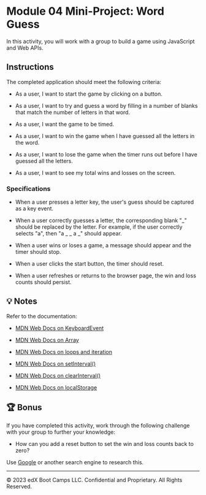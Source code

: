 # Module 04 Mini-Project: Word Guess

In this activity, you will work with a group to build a game using JavaScript and Web APIs.

## Instructions

The completed application should meet the following criteria:

- As a user, I want to start the game by clicking on a button.

- As a user, I want to try and guess a word by filling in a number of blanks that match the number of letters in that word.

- As a user, I want the game to be timed.

- As a user, I want to win the game when I have guessed all the letters in the word.

- As a user, I want to lose the game when the timer runs out before I have guessed all the letters.

- As a user, I want to see my total wins and losses on the screen.

### Specifications

- When a user presses a letter key, the user's guess should be captured as a key event.

- When a user correctly guesses a letter, the corresponding blank "_" should be replaced by the letter. For example, if the user correctly selects "a", then "a _ _ a _" should appear.

- When a user wins or loses a game, a message should appear and the timer should stop.

- When a user clicks the start button, the timer should reset.

- When a user refreshes or returns to the browser page, the win and loss counts should persist.

## 💡 Notes

Refer to the documentation:

- [MDN Web Docs on KeyboardEvent](https://developer.mozilla.org/en-US/docs/Web/API/KeyboardEvent)

- [MDN Web Docs on Array](https://developer.mozilla.org/en-US/docs/Web/JavaScript/Reference/Global_Objects/Array)

- [MDN Web Docs on loops and iteration](https://developer.mozilla.org/en-US/docs/Web/JavaScript/Guide/Loops_and_iteration)

- [MDN Web Docs on setInterval()](https://developer.mozilla.org/en-US/docs/Web/API/WindowOrWorkerGlobalScope/setInterval)

- [MDN Web Docs on clearInterval()](https://developer.mozilla.org/en-US/docs/Web/API/WindowOrWorkerGlobalScope/clearInterval)

- [MDN Web Docs on localStorage](https://developer.mozilla.org/en-US/docs/Web/API/Window/localStorage)

## 🏆 Bonus

If you have completed this activity, work through the following challenge with your group to further your knowledge:

- How can you add a reset button to set the win and loss counts back to zero?

Use [Google](https://www.google.com) or another search engine to research this.

---

© 2023 edX Boot Camps LLC. Confidential and Proprietary. All Rights Reserved.
